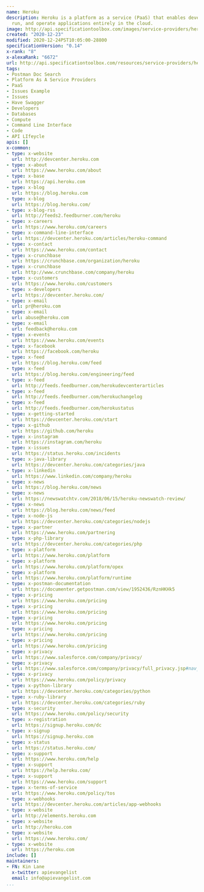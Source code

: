 ```yaml
---
name: Heroku
description: Heroku is a platform as a service (PaaS) that enables developers to build,
  run, and operate applications entirely in the cloud.
image: http://api.specificationtoolbox.com/images/service-providers/heroku.jpg
created: "2020-12-23"
modified: 2020-12-24PST10:05:00-28800
specificationVersion: "0.14"
x-rank: "8"
x-alexaRank: "6672"
url: http://api.specificationtoolbox.com/resources/service-providers/heroku/
tags:
- Postman Doc Search
- Platform As A Service Providers
- PaaS
- Issues Example
- Issues
- Have Swagger
- Developers
- Databases
- Compute
- Command Line Interface
- Code
- API LIfeycle
apis: []
x-common:
- type: x-website
  url: http://devcenter.heroku.com
- type: x-about
  url: https://www.heroku.com/about
- type: x-base
  url: https://api.heroku.com
- type: x-blog
  url: https://blog.heroku.com
- type: x-blog
  url: https://blog.heroku.com/
- type: x-blog-rss
  url: http://feeds2.feedburner.com/heroku
- type: x-careers
  url: https://www.heroku.com/careers
- type: x-command-line-interface
  url: https://devcenter.heroku.com/articles/heroku-command
- type: x-contact
  url: https://www.heroku.com/contact
- type: x-crunchbase
  url: https://crunchbase.com/organization/heroku
- type: x-crunchbase
  url: http://www.crunchbase.com/company/heroku
- type: x-customers
  url: https://www.heroku.com/customers
- type: x-developers
  url: https://devcenter.heroku.com/
- type: x-email
  url: pr@heroku.com
- type: x-email
  url: abuse@heroku.com
- type: x-email
  url: feedback@heroku.com
- type: x-events
  url: https://www.heroku.com/events
- type: x-facebook
  url: https://facebook.com/heroku
- type: x-feed
  url: https://blog.heroku.com/feed
- type: x-feed
  url: https://blog.heroku.com/engineering/feed
- type: x-feed
  url: http://feeds.feedburner.com/herokudevcenterarticles
- type: x-feed
  url: http://feeds.feedburner.com/herokuchangelog
- type: x-feed
  url: http://feeds.feedburner.com/herokustatus
- type: x-getting-started
  url: https://devcenter.heroku.com/start
- type: x-github
  url: https://github.com/heroku
- type: x-instagram
  url: https://instagram.com/heroku
- type: x-issues
  url: https://status.heroku.com/incidents
- type: x-java-library
  url: https://devcenter.heroku.com/categories/java
- type: x-linkedin
  url: https://www.linkedin.com/company/heroku
- type: x-news
  url: https://blog.heroku.com/news
- type: x-news
  url: https://newswatchtv.com/2018/06/15/heroku-newswatch-review/
- type: x-news
  url: https://blog.heroku.com/news/feed
- type: x-node-js
  url: https://devcenter.heroku.com/categories/nodejs
- type: x-partner
  url: https://www.heroku.com/partnering
- type: x-php-library
  url: https://devcenter.heroku.com/categories/php
- type: x-platform
  url: https://www.heroku.com/platform
- type: x-platform
  url: https://www.heroku.com/platform/opex
- type: x-platform
  url: https://www.heroku.com/platform/runtime
- type: x-postman-documentation
  url: https://documenter.getpostman.com/view/1952436/RznHKHk5
- type: x-pricing
  url: https://www.heroku.com/pricing
- type: x-pricing
  url: https://www.heroku.com/pricing
- type: x-pricing
  url: https://www.heroku.com/pricing
- type: x-pricing
  url: https://www.heroku.com/pricing
- type: x-pricing
  url: https://www.heroku.com/pricing
- type: x-privacy
  url: https://www.salesforce.com/company/privacy/
- type: x-privacy
  url: https://www.salesforce.com/company/privacy/full_privacy.jsp#nav_info
- type: x-privacy
  url: https://www.heroku.com/policy/privacy
- type: x-python-library
  url: https://devcenter.heroku.com/categories/python
- type: x-ruby-library
  url: https://devcenter.heroku.com/categories/ruby
- type: x-security
  url: https://www.heroku.com/policy/security
- type: x-registration
  url: https://signup.heroku.com/dc
- type: x-signup
  url: https://signup.heroku.com
- type: x-status
  url: https://status.heroku.com/
- type: x-support
  url: https://www.heroku.com/help
- type: x-support
  url: https://help.heroku.com/
- type: x-support
  url: https://www.heroku.com/support
- type: x-terms-of-service
  url: https://www.heroku.com/policy/tos
- type: x-webhooks
  url: https://devcenter.heroku.com/articles/app-webhooks
- type: x-website
  url: http://elements.heroku.com
- type: x-website
  url: http://heroku.com
- type: x-website
  url: https://www.heroku.com/
- type: x-website
  url: https://heroku.com
include: []
maintainers:
- FN: Kin Lane
  x-twitter: apievangelist
  email: info@apievangelist.com
...
```

